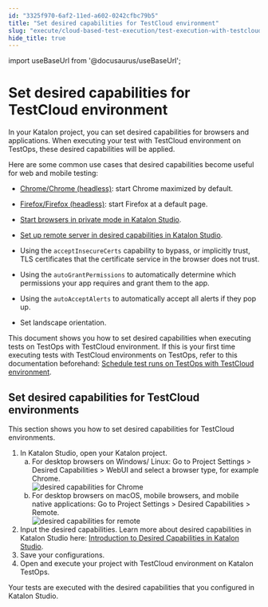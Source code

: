 ```yaml
---
id: "3325f970-6af2-11ed-a602-0242cfbc79b5"
title: "Set desired capabilities for TestCloud environment"
slug: "execute/cloud-based-test-execution/test-execution-with-testcloud/set-desired-capabilities-for-testcloud-environment"
hide_title: true
---
```

import useBaseUrl from '@docusaurus/useBaseUrl';


# <a id="concept-1652" class="anchor_top_offset"/><a id="ariaid-title1" class="anchor_top_offset"/>Set desired capabilities for TestCloud environment

<p xmlns="http://www.w3.org/1999/xhtml" className="p">In your Katalon project, you can set desired capabilities for browsers and applications. When executing your test with <span className="ph uicontrol">TestCloud</span> environment on <span className="ph">TestOps</span>, these desired capabilities will be applied.</p> 
<p xmlns="http://www.w3.org/1999/xhtml" className="p">Here are some common use cases that desired capabilities become useful for web and mobile testing:</p> 
<div xmlns="http://www.w3.org/1999/xhtml" className="p"><ul className="ul"><li className="li"><p className="p"><a className="xref" href="/create-tests/manage-projects/project-settings/desired-capabilities/set-up-desired-capabilities-for-webui-testing-in-katalon-studio#concept-8536">Chrome/Chrome (headless)</a>: start Chrome maximized by default.</p></li><li className="li"><p className="p"><a className="xref" href="/create-tests/manage-projects/project-settings/desired-capabilities/set-up-desired-capabilities-for-webui-testing-in-katalon-studio#id_4">Firefox/Firefox (headless)</a>: start Firefox at a default page.</p></li><li className="li"><p className="p"><a className="xref" href="/create-tests/manage-projects/project-settings/desired-capabilities/start-browsers-in-private-mode-in-katalon-studio">Start browsers in private mode in <span className="ph">Katalon Studio</span></a>.</p></li><li className="li"><p className="p"><a className="xref" href="/create-tests/manage-projects/project-settings/desired-capabilities/set-up-remote-server-in-desired-capabilities-in-katalon-studio">Set up remote server in desired capabilities in <span className="ph">Katalon Studio</span></a>.</p></li><li className="li"><p className="p">Using the <code className="ph codeph">acceptInsecureCerts</code> capability to bypass, or implicitly trust, TLS certificates that the certificate service in the browser does not trust.</p></li><li className="li"><p className="p">Using the <code className="ph codeph">autoGrantPermissions</code>	to automatically determine which permissions your app requires and grant them to the app.</p></li><li className="li"><p className="p">Using the <code className="ph codeph">autoAcceptAlerts</code>	to automatically accept all  alerts  if they pop up.</p></li><li className="li"><p className="p">Set landscape orientation.</p></li></ul></div>
<p xmlns="http://www.w3.org/1999/xhtml" className="p">This document shows you how to set desired capabilities when executing tests on <span className="ph">TestOps</span> with <span className="ph uicontrol">TestCloud</span> environment. If this is your first time executing tests with <span className="ph uicontrol">TestCloud</span> environments on <span className="ph">TestOps</span>, refer to this documentation beforehand: <a className="xref" href="/execute/cloud-based-test-execution/test-execution-with-testcloud/use-testcloud-in-testops#task-8300">Schedule test runs on TestOps with TestCloud environment</a>.</p> 

## <a id="task-8720" class="anchor_top_offset"/>Set desired  capabilities for TestCloud environments

<section xmlns="http://www.w3.org/1999/xhtml" className="section context">This section shows you how to set desired  capabilities for <span className="ph uicontrol">TestCloud</span> environments.</section> 
<ol xmlns="http://www.w3.org/1999/xhtml" className="ol steps"><li className="li step"><span className="ph cmd">In <span className="ph">Katalon Studio</span>, open your Katalon project.</span><ol type="a" className="ol substeps"><li className="li substep substepexpand"><span className="ph cmd">For desktop browsers on Windows/ Linux: Go to <span className="ph uicontrol">Project Settings</span> &gt; <span className="ph uicontrol">Desired Capabilities</span> &gt; <span className="ph uicontrol">WebUI</span> and  select   a browser type, for example Chrome.</span><div className="itemgroup info"><img className="image" width={700} src={useBaseUrl("/33487590-6af2-11ed-a602-0242cfbc79b5.png")} alt="desired capabilities for Chrome" /></div></li><li className="li substep substepexpand"><span className="ph cmd">For desktop browsers on macOS, mobile browsers, and mobile native applications: Go to <span className="ph uicontrol">Project Settings</span> &gt; <span className="ph uicontrol">Desired Capabilities</span> &gt;  <span className="ph uicontrol">Remote</span>.</span><div className="itemgroup info"><img className="image" width={700} src={useBaseUrl("/3341e5e0-6af2-11ed-a602-0242cfbc79b5.png")} alt="desired capabilities for remote" /></div></li></ol></li><li className="li step"><span className="ph cmd">Input the desired capabilities. Learn more about desired capabilities in <span className="ph">Katalon Studio</span> here: <a className="xref" href="/create-tests/manage-projects/project-settings/desired-capabilities/introduction-to-desired-capabilities-in-katalon-studio">Introduction to Desired Capabilities in <span className="ph">Katalon Studio</span></a>.</span></li><li className="li step"><span className="ph cmd">Save your configurations.</span></li><li className="li step"><span className="ph cmd">Open and execute your project with <span className="ph uicontrol">TestCloud</span> environment on Katalon <span className="ph">TestOps</span>.</span></li></ol> 
<section xmlns="http://www.w3.org/1999/xhtml" className="section result">Your tests are executed with the desired capabilities that you configured in <span className="ph">Katalon Studio</span>.</section> 

